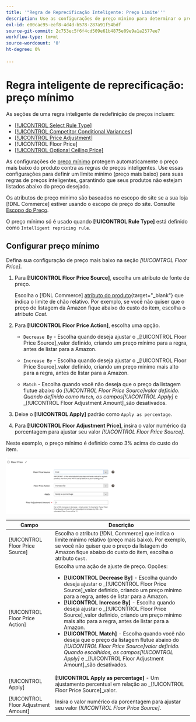 ```yaml
---
title: '"Regra de Reprecificação Inteligente: Preço Limite'''
description: Use as configurações de preço mínimo para determinar o preço mais baixo de uma regra de preço inteligente para gerenciar suas listagens do Amazon.
exl-id: e00cac95-eef8-4d4d-b578-287a91f54bdf
source-git-commit: 2c753ec5f6f4cd509e61b4875e09e9a1a2577ee7
workflow-type: tm+mt
source-wordcount: '0'
ht-degree: 0%

---
```


# Regra inteligente de reprecificação: preço mínimo

As seções de uma regra inteligente de redefinição de preços incluem:

- [[!UICONTROL Select Rule Type]](./intelligent-repricing-rules.md)
- [[!UICONTROL Competitor Conditional Variances]](./competitor-conditional-variances.md)
- [[!UICONTROL Price Adjustment]](./price-adjustment.md)
- [!UICONTROL Floor Price]
- [[!UICONTROL Optional Ceiling Price]](./optional-ceiling-price.md)

As configurações de [preço mínimo](./floor-price.md) protegem automaticamente o preço mais baixo do produto contra as regras de preços inteligentes. Use essas configurações para definir um limite mínimo (preço mais baixo) para suas regras de preços inteligentes, garantindo que seus produtos não estejam listados abaixo do preço desejado.

Os atributos de preço mínimo são baseados no escopo do site se a sua loja [!DNL Commerce] estiver usando o escopo de preço do site. Consulte [Escopo do Preço](./price-scope.md).

O preço mínimo só é usado quando **[!UICONTROL Rule Type]** está definido como `Intelligent repricing rule`.

## Configurar preço mínimo

Defina sua configuração de preço mais baixo na seção _[!UICONTROL Floor Price]_.

1. Para **[!UICONTROL Floor Price Source]**, escolha um atributo de fonte de preço.

   Escolha o [!DNL Commerce] [atributo do produto](https://docs.magento.com/user-guide/catalog/product-attributes.html){target=&quot;_blank&quot;} que indica o limite de chão relativo. Por exemplo, se você não quiser que o preço de listagem da Amazon fique abaixo do custo do item, escolha o atributo *Cost*.

1. Para **[!UICONTROL Floor Price Action]**, escolha uma opção.

   - `Decrease By` - Escolha quando deseja ajustar o  _[!UICONTROL Floor Price Source]_valor definido, criando um preço mínimo para a regra, antes de listar para a Amazon.

   - `Increase By` - Escolha quando deseja ajustar o  _[!UICONTROL Floor Price Source]_valor definido, criando um preço mínimo mais alto para a regra, antes de listar para a Amazon.

   - `Match` - Escolha quando você não deseja que o preço da listagem flutue abaixo do  _[!UICONTROL Floor Price Source]_valor definido. Quando definido como `Match`, os campos_[!UICONTROL Apply]_ e _[!UICONTROL Floor Adjustment Amount]_são desativados.

1. Deixe o **[!UICONTROL Apply]** padrão como `Apply as percentage`.

1. Para **[!UICONTROL Floor Adjustment Price]**, insira o valor numérico da porcentagem para ajustar seu valor _[!UICONTROL Floor Price Source]_.

Neste exemplo, o preço mínimo é definido como 3% acima do custo do item.

![Exemplo de regra de reprecificação inteligente - preço mínimo](assets/ob-intelligent-pricde-rule-floor-price.png)

| Campo | Descrição |
|--- |--- |
| [!UICONTROL Floor Price Source] | Escolha o atributo [!DNL Commerce] que indica o limite mínimo relativo (preço mais baixo). Por exemplo, se você não quiser que o preço da listagem do Amazon fique abaixo do custo do item, escolha o atributo `Cost`. |
| [!UICONTROL Floor Price Action] | Escolha uma ação de ajuste de preço. Opções:<ul><li>**[!UICONTROL Decrease By]** - Escolha quando deseja ajustar o  _[!UICONTROL Floor Price Source]_valor definido, criando um preço mínimo para a regra, antes de listar para a Amazon.</li><li>**[!UICONTROL Increase By]** - Escolha quando deseja ajustar o  _[!UICONTROL Floor Price Source]_valor definido, criando um preço mínimo mais alto para a regra, antes de listar para a Amazon.</li><li>**[!UICONTROL Match]** - Escolha quando você não deseja que o preço da listagem flutue abaixo do  _[!UICONTROL Floor Price Source]_valor definido. Quando escolhidos, os campos_[!UICONTROL Apply]_ e _[!UICONTROL Floor Adjustment Amount]_são desativados.</li></ul> |
| [!UICONTROL Apply] | **[!UICONTROL Apply as percentage]** - Um ajustamento percentual em relação ao  _[!UICONTROL Floor Price Source]_valor. |
| [!UICONTROL Floor Adjustment Amount] | Insira o valor numérico da porcentagem para ajustar seu valor _[!UICONTROL Floor Price Source]_. |
